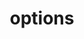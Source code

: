 ---
title: "options"
linkTitle: "options"
weight: 4
type: docs
description: >
    Printing the status of the Kubernetes resources with Options
---